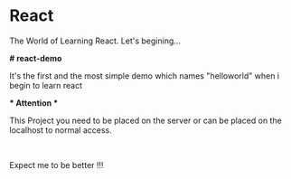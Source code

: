 # React
The World of Learning React. Let's begining...
<br/>

<b># react-demo</b>
<p>It's the first and the most simple demo which names "helloworld" when i begin to learn react</p>
<b>* Attention *</b>
<p>This Project you need to be placed on the server or can be placed on the localhost to normal access.</p>
<br/>

<p>Expect me to be better !!!</p>
